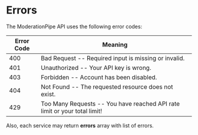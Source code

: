 # Errors

<!-- <aside class="notice">This error section is stored in a separate file in `includes/_errors.md`. Slate allows you to optionally separate out your docs into many files...just save them to the `includes` folder and add them to the top of your `index.md`'s frontmatter. Files are included in the order listed.</aside>
-->
The ModerationPipe API uses the following error codes:


Error Code | Meaning
---------- | -------
400 | Bad Request -- Required input is missing or invalid.
401 | Unauthorized -- Your API key is wrong.
403 | Forbidden -- Account has been disabled.
404 | Not Found -- The requested resource does not exist.
429 | Too Many Requests -- You have reached API rate limit or your total limit!

Also, each service may return **errors** array with list of errors.
